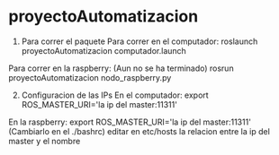 # proyectoAutomatizacion
1) Para correr el paquete
Para correr en el computador:
roslaunch proyectoAutomatizacion computador.launch

Para correr en la raspberry:
(Aun no se ha terminado)
rosrun proyectoAutomatizacion nodo_raspberry.py

2) Configuracion de las IPs
En el computador:
export ROS_MASTER_URI='la ip del master:11311'

En la raspberry:
export ROS_MASTER_URI='la ip del master:11311' (Cambiarlo en el ./bashrc)
editar en etc/hosts la relacion entre la ip del master y el nombre

